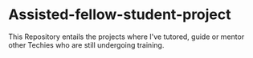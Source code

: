 # Assisted-fellow-student-project
This Repository entails the projects where I've tutored, guide or mentor other Techies who are still undergoing training.
